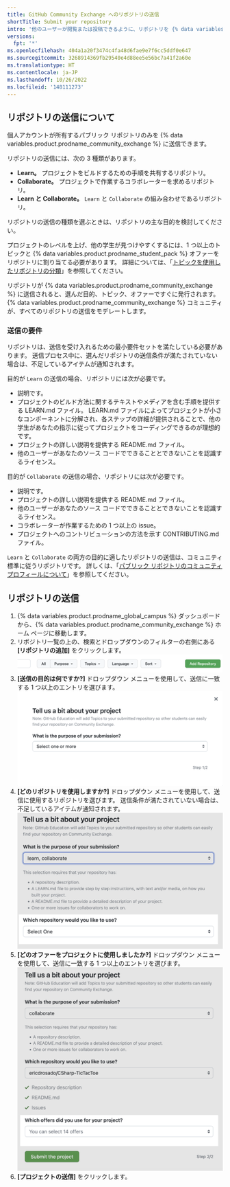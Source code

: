 ```yaml
---
title: GitHub Community Exchange へのリポジトリの送信
shortTitle: Submit your repository
intro: '他のユーザーが閲覧または投稿できるように、リポジトリを {% data variables.product.prodname_community_exchange %} に送信できます。'
versions:
  fpt: '*'
ms.openlocfilehash: 404a1a20f3474c4fa48d6fae9e7f6cc5ddf0e647
ms.sourcegitcommit: 3268914369fb29540e4d88ee5e56bc7a41f2a60e
ms.translationtype: HT
ms.contentlocale: ja-JP
ms.lasthandoff: 10/26/2022
ms.locfileid: '148111273'
---
```

## リポジトリの送信について

個人アカウントが所有するパブリック リポジトリのみを {% data variables.product.prodname_community_exchange %} に送信できます。

リポジトリの送信には、次の 3 種類があります。

- **Learn。** プロジェクトをビルドするための手順を共有するリポジトリ。
- **Collaborate。** プロジェクトで作業するコラボレーターを求めるリポジトリ。
- **Learn と Collaborate。** `Learn` と `Collaborate` の組み合わせであるリポジトリ。

リポジトリの送信の種類を選ぶときは、リポジトリの主な目的を検討してください。

プロジェクトのレベルを上げ、他の学生が見つけやすくするには、1 つ以上のトピックと {% data variables.product.prodname_student_pack %} オファーをリポジトリに割り当てる必要があります。 詳細については、「[トピックを使用したリポジトリの分類](/repositories/managing-your-repositorys-settings-and-features/customizing-your-repository/classifying-your-repository-with-topics)」を参照してください。

リポジトリが {% data variables.product.prodname_community_exchange %} に送信されると、選んだ目的、トピック、オファーですぐに発行されます。 {% data variables.product.prodname_community_exchange %} コミュニティが、すべてのリポジトリの送信をモデレートします。

### 送信の要件

リポジトリは、送信を受け入れるための最小要件セットを満たしている必要があります。 送信プロセス中に、選んだリポジトリの送信条件が満たされていない場合は、不足しているアイテムが通知されます。

目的が `Learn` の送信の場合、リポジトリには次が必要です。
- 説明です。
- プロジェクトのビルド方法に関するテキストやメディアを含む手順を提供する LEARN.md ファイル。 LEARN.md ファイルによってプロジェクトが小さなコンポーネントに分解され、各ステップの詳細が提供されることで、他の学生があなたの指示に従ってプロジェクトをコーディングできるのが理想的です。
- プロジェクトの詳しい説明を提供する README.md ファイル。
- 他のユーザーがあなたのソース コードでできることとできないことを認識するライセンス。

目的が `Collaborate` の送信の場合、リポジトリには次が必要です。
- 説明です。
- プロジェクトの詳しい説明を提供する README.md ファイル。
- 他のユーザーがあなたのソース コードでできることとできないことを認識するライセンス。
- コラボレーターが作業するための 1 つ以上の issue。
- プロジェクトへのコントリビューションの方法を示す CONTRIBUTING.md ファイル。

`Learn` と `Collaborate` の両方の目的に適したリポジトリの送信は、コミュニティ標準に従うリポジトリです。 詳しくは、「[パブリック リポジトリのコミュニティ プロフィールについて](/communities/setting-up-your-project-for-healthy-contributions/about-community-profiles-for-public-repositories)」を参照してください。

## リポジトリの送信

1. {% data variables.product.prodname_global_campus %} ダッシュボードから、{% data variables.product.prodname_community_exchange %} ホーム ページに移動します。
1. リポジトリ一覧の上の、検索とドロップダウンのフィルターの右側にある **[リポジトリの追加]** をクリックします。
  ![[リポジトリの追加] ボタンのスクリーンショット](/assets/images/help/education/community-exchange-submission-add-repo.png)
1. **[送信の目的は何ですか?]** ドロップダウン メニューを使用して、送信に一致する 1 つ以上のエントリを選びます。
  ![リポジトリの送信目的のドロップダウンのスクリーンショット](/assets/images/help/education/community-exchange-repo-submission-purpose.png)
1. **[どのリポジトリを使用しますか?]** ドロップダウン メニューを使用して、送信に使用するリポジトリを選びます。 送信条件が満たされていない場合は、不足しているアイテムが通知されます。
  ![リポジトリ送信のリポジトリのドロップダウンのスクリーンショット](/assets/images/help/education/community-exchange-repo-submission-repo.png)
1. **[どのオファーをプロジェクトに使用しましたか?]** ドロップダウン メニューを使用して、送信に一致する 1 つ以上のエントリを選びます。
  ![リポジトリ送信のオファーのドロップダウンのスクリーンショット](/assets/images/help/education/community-exchange-repo-submission-offers.png)
1. **[プロジェクトの送信]** をクリックします。
